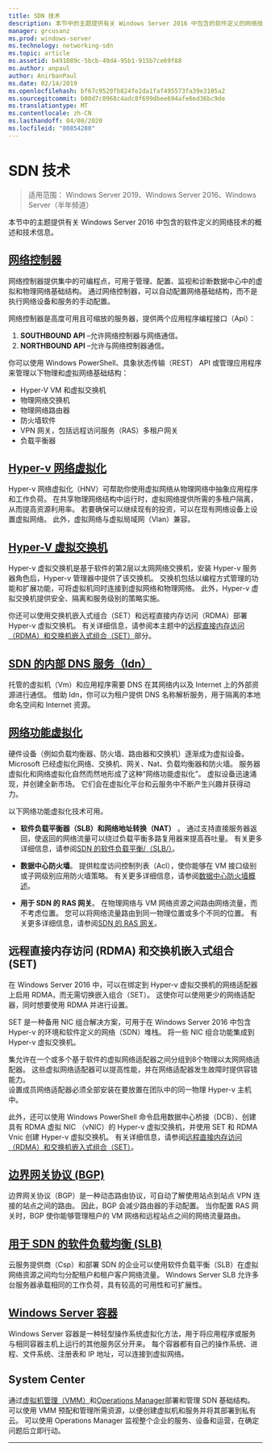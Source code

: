 ```yaml
---
title: SDN 技术
description: 本节中的主题提供有关 Windows Server 2016 中包含的软件定义的网络技术的概述和技术信息。
manager: grcusanz
ms.prod: windows-server
ms.technology: networking-sdn
ms.topic: article
ms.assetid: b491089c-5bcb-49d4-95b1-915b7ce69f88
ms.author: anpaul
author: AnirbanPaul
ms.date: 02/14/2019
ms.openlocfilehash: bf67c9520fb824fe2da1faf495573fa39e3105a2
ms.sourcegitcommit: b00d7c8968c4adc8f699dbee694afe6ed36bc9de
ms.translationtype: MT
ms.contentlocale: zh-CN
ms.lasthandoff: 04/08/2020
ms.locfileid: "80854280"
---
```

# <a name="sdn-technologies"></a>SDN 技术

>适用范围： Windows Server 2019、Windows Server 2016、Windows Server（半年频道）

本节中的主题提供有关 Windows Server 2016 中包含的软件定义的网络技术的概述和技术信息。  

## <a name="network-controller"></a>[网络控制器](network-controller/Network-Controller.md)

网络控制器提供集中的可编程点，可用于管理、配置、监视和诊断数据中心中的虚拟和物理网络基础结构。 通过网络控制器，可以自动配置网络基础结构，而不是执行网络设备和服务的手动配置。 

网络控制器是高度可用且可缩放的服务器，提供两个应用程序编程接口（Api）：

1. **SOUTHBOUND API** –允许网络控制器与网络通信。
2. **NORTHBOUND API** –允许与网络控制器通信。

你可以使用 Windows PowerShell、具象状态传输（REST） API 或管理应用程序来管理以下物理和虚拟网络基础结构：

- Hyper-V VM 和虚拟交换机 
- 物理网络交换机 
- 物理网络路由器 
- 防火墙软件 
- VPN 网关，包括远程访问服务（RAS）多租户网关 
- 负载平衡器 
  
## <a name="hyper-v-network-virtualization"></a>[Hyper-v 网络虚拟化](hyper-v-network-virtualization/Hyper-V-Network-Virtualization.md)

Hyper-v 网络虚拟化（HNV）可帮助你使用虚拟网络从物理网络中抽象应用程序和工作负荷。 在共享物理网络结构中运行时，虚拟网络提供所需的多租户隔离，从而提高资源利用率。 若要确保可以继续现有的投资，可以在现有网络设备上设置虚拟网络。 此外，虚拟网络与虚拟局域网（Vlan）兼容。
  
## <a name="hyper-v-virtual-switch"></a>[Hyper-V 虚拟交换机](../../../virtualization/hyper-v-virtual-switch/Hyper-V-Virtual-Switch.md) 

Hyper-v 虚拟交换机是基于软件的第2层以太网网络交换机，安装 Hyper-v 服务器角色后，Hyper-v 管理器中提供了该交换机。 交换机包括以编程方式管理的功能和扩展功能，可将虚拟机同时连接到虚拟网络和物理网络。 此外，Hyper-v 虚拟交换机提供安全、隔离和服务级别的策略实施。
  
你还可以使用交换机嵌入式组合（SET）和远程直接内存访问（RDMA）部署 Hyper-v 虚拟交换机。 有关详细信息，请参阅本主题中的[远程直接内存访问（RDMA）和交换机嵌入式组合（SET）](#remote-direct-memory-access-rdma-and-switch-embedded-teaming-set)部分。

## <a name="internal-dns-service-idns-for-sdn"></a>[SDN 的内部 DNS 服务（Idn）](Idns-for-Sdn.md)

托管的虚拟机（Vm）和应用程序需要 DNS 在其网络内以及 Internet 上的外部资源进行通信。 借助 Idn，你可以为租户提供 DNS 名称解析服务，用于隔离的本地命名空间和 Internet 资源。 
  
## <a name="network-function-virtualization"></a>[网络功能虚拟化](network-function-virtualization/Network-Function-Virtualization.md)

硬件设备（例如负载均衡器、防火墙、路由器和交换机）逐渐成为虚拟设备。 Microsoft 已经虚拟化网络、交换机、网关、Nat、负载均衡器和防火墙。 服务器虚拟化和网络虚拟化自然而然地形成了这种“网络功能虚拟化”。 虚拟设备迅速涌现，并创建全新市场。 它们会在虚拟化平台和云服务中不断产生兴趣并获得动力。 
  
以下网络功能虚拟化技术可用。  
  
-   **软件负载平衡器（SLB）和网络地址转换（NAT）** 。 通过支持直接服务器返回，使返回的网络流量可以绕过负载平衡多路复用器来提高吞吐量。 有关更多详细信息，请参阅[SDN 的软件负载平衡/（SLB/）](network-function-virtualization/software-load-balancing-for-sdn.md)。
  
-   **数据中心防火墙**。 提供粒度访问控制列表（Acl），使你能够在 VM 接口级别或子网级别应用防火墙策略。 有关更多详细信息，请参阅[数据中心防火墙概述](network-function-virtualization/Datacenter-Firewall-Overview.md)。
  
-   **用于 SDN 的 RAS 网关**。 在物理网络与 VM 网络资源之间路由网络流量，而不考虑位置。 您可以将网络流量路由到同一物理位置或多个不同的位置。 有关更多详细信息，请参阅[SDN 的 RAS 网关](network-function-virtualization/RAS-Gateway-for-SDN.md)。

## <a name="remote-direct-memory-access-rdma-and-switch-embedded-teaming-set"></a>远程直接内存访问 (RDMA) 和交换机嵌入式组合 (SET)  
在 Windows Server 2016 中，可以在绑定到 Hyper-v 虚拟交换机的网络适配器上启用 RDMA，而无需切换嵌入组合（SET）。 这使你可以使用更少的网络适配器，同时想要使用 RDMA 并进行设置。  
  
SET 是一种备用 NIC 组合解决方案，可用于在 Windows Server 2016 中包含 Hyper-v 的环境和软件定义的网络（SDN）堆栈。 将一些 NIC 组合功能集成到 Hyper-v 虚拟交换机。  
  
集允许在一个或多个基于软件的虚拟网络适配器之间分组到8个物理以太网网络适配器。 这些虚拟网络适配器可以提高性能，并在网络适配器发生故障时提供容错能力。  
设置成员网络适配器必须全部安装在要放置在团队中的同一物理 Hyper-v 主机中。  
  
此外，还可以使用 Windows PowerShell 命令启用数据中心桥接（DCB）、创建具有 RDMA 虚拟 NIC （vNIC）的 Hyper-v 虚拟交换机，并使用 SET 和 RDMA Vnic 创建 Hyper-v 虚拟交换机。 有关详细信息，请参阅[远程直接内存访问（RDMA）和交换机嵌入式组合（SET）](https://docs.microsoft.com/windows-server/virtualization/hyper-v-virtual-switch/rdma-and-switch-embedded-teaming.md)。

## <a name="border-gateway-protocol-bgp"></a>[边界网关协议 (BGP)](../../../remote/remote-access/bgp/Border-Gateway-Protocol-BGP.md)
  
边界网关协议（BGP）是一种动态路由协议，可自动了解使用站点到站点 VPN 连接的站点之间的路由。 因此，BGP 会减少路由器的手动配置。   当你配置 RAS 网关时，BGP 使你能够管理租户的 VM 网络和远程站点之间的网络流量路由。  
  
## <a name="software-load-balancing-slb-for-sdn"></a>[用于 SDN 的软件负载均衡 (SLB)](network-function-virtualization/software-load-balancing-for-sdn.md)
云服务提供商（Csp）和部署 SDN 的企业可以使用软件负载平衡（SLB）在虚拟网络资源之间均匀分配租户和租户客户网络流量。 Windows Server SLB 允许多台服务器承载相同的工作负荷，具有较高的可用性和可扩展性。 

## <a name="windows-server-containers"></a>[Windows Server 容器](Containers/Container-networking-overview.md)

Windows Server 容器是一种轻型操作系统虚拟化方法，用于将应用程序或服务与相同容器主机上运行的其他服务区分开来。 每个容器都有自己的操作系统、进程、文件系统、注册表和 IP 地址，可以连接到虚拟网络。 

## <a name="system-center"></a>System Center

通过[虚拟机管理（VMM）](https://docs.microsoft.com/system-center/vmm/)和[Operations Manager](https://docs.microsoft.com/system-center/scom/)部署和管理 SDN 基础结构。 可以使用 VMM 预配和管理所需资源，以便创建虚拟机和服务并将其部署到私有云。  可以使用 Operations Manager 监视整个企业的服务、设备和运营，在确定问题后立即行动。 


---